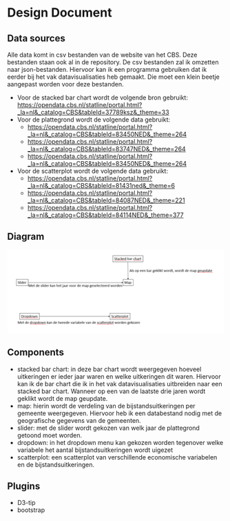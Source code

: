 # Design Document

## Data sources
Alle data komt in csv bestanden van de website van het CBS. Deze bestanden staan ook al in de repository. De csv bestanden zal ik omzetten naar json-bestanden. Hiervoor kan ik een programma gebruiken dat ik eerder bij het vak datavisualisaties heb gemaakt. Die moet een klein beetje aangepast worden voor deze bestanden.
* Voor de stacked bar chart wordt de volgende bron gebruikt: https://opendata.cbs.nl/statline/portal.html?_la=nl&_catalog=CBS&tableId=37789ksz&_theme=33
* Voor de plattegrond wordt de volgende data gebruikt:
  * https://opendata.cbs.nl/statline/portal.html?_la=nl&_catalog=CBS&tableId=83450NED&_theme=264
  * https://opendata.cbs.nl/statline/portal.html?_la=nl&_catalog=CBS&tableId=83747NED&_theme=264
  * https://opendata.cbs.nl/statline/portal.html?_la=nl&_catalog=CBS&tableId=83450NED&_theme=264
* Voor de scatterplot wordt de volgende data gebruikt: 
  * https://opendata.cbs.nl/statline/portal.html?_la=nl&_catalog=CBS&tableId=81431ned&_theme=6
  * https://opendata.cbs.nl/statline/portal.html?_la=nl&_catalog=CBS&tableId=84087NED&_theme=221
  * https://opendata.cbs.nl/statline/portal.html?_la=nl&_catalog=CBS&tableId=84114NED&_theme=377
  
## Diagram
![](doc/diagram.jpg)

## Components
* stacked bar chart: in deze bar chart wordt weergegeven hoeveel uitkeringen er ieder jaar waren en welke uitkeringen dit waren. Hiervoor kan ik de bar chart die ik in het vak datavisualisaties uitbreiden naar een stacked bar chart. Wanneer op een van de laatste drie jaren wordt geklikt wordt de map geupdate.
* map: hierin wordt de verdeling van de bijstandsuitkeringen per gemeente weergegeven. Hiervoor heb ik een databestand nodig met de geografische gegevens van de gemeenten.
* slider: met de slider wordt gekozen van welk jaar de plattegrond getoond moet worden.
* dropdown: in het dropdown menu kan gekozen worden tegenover welke variabele het aantal bijstandsuitkeringen wordt uigezet
* scatterplot: een scatterplot van verschillende economische variabelen en de bijstandsuitkeringen.

## Plugins
* D3-tip
* bootstrap
